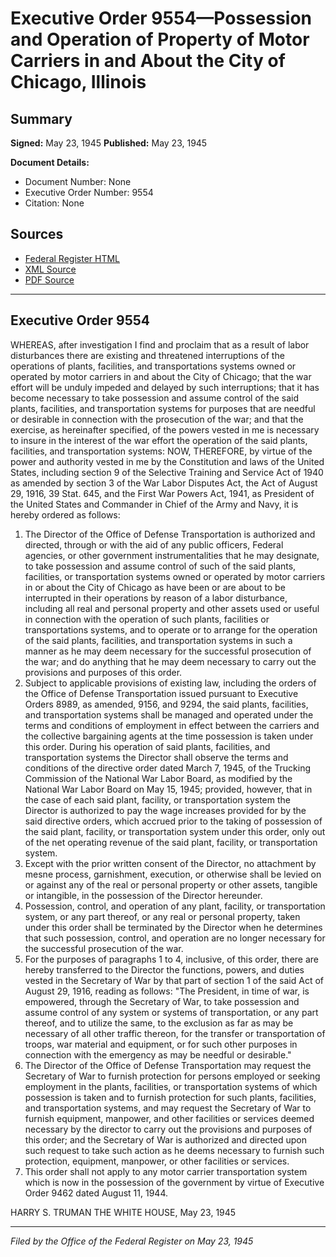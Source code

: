 # Executive Order 9554—Possession and Operation of Property of Motor Carriers in and About the City of Chicago, Illinois

## Summary

**Signed:** May 23, 1945
**Published:** May 23, 1945

**Document Details:**
- Document Number: None
- Executive Order Number: 9554
- Citation: None

## Sources
- [Federal Register HTML](https://www.presidency.ucsb.edu/documents/executive-order-9554-possession-and-operation-property-motor-carriers-and-about-the-city)
- [XML Source](None)
- [PDF Source](None)

---

## Executive Order 9554

WHEREAS, after investigation I find and proclaim that as a result of labor disturbances there are existing and threatened interruptions of the operations of plants, facilities, and transportations systems owned or operated by motor carriers in and about the City of Chicago; that the war effort will be unduly impeded and delayed by such interruptions; that it has become necessary to take possession and assume control of the said plants, facilities, and transportation systems for purposes that are needful or desirable in connection with the prosecution of the war; and that the exercise, as hereinafter specified, of the powers vested in me is necessary to insure in the interest of the war effort the operation of the said plants, facilities, and transportation systems:
NOW, THEREFORE, by virtue of the power and authority vested in me by the Constitution and laws of the United States, including section 9 of the Selective Training and Service Act of 1940 as amended by section 3 of the War Labor Disputes Act, the Act of August 29, 1916, 39 Stat. 645, and the First War Powers Act, 1941, as President of the United States and Commander in Chief of the Army and Navy, it is hereby ordered as follows:
1. The Director of the Office of Defense Transportation is authorized and directed, through or with the aid of any public officers, Federal agencies, or other government instrumentalities that he may designate, to take possession and assume control of such of the said plants, facilities, or transportation systems owned or operated by motor carriers in or about the City of Chicago as have been or are about to be interrupted in their operations by reason of a labor disturbance, including all real and personal property and other assets used or useful in connection with the operation of such plants, facilities or transportations systems, and to operate or to arrange for the operation of the said plants, facilities, and transportation systems in such a manner as he may deem necessary for the successful prosecution of the war; and do anything that he may deem necessary to carry out the provisions and purposes of this order.
2. Subject to applicable provisions of existing law, including the orders of the Office of Defense Transportation issued pursuant to Executive Orders 8989, as amended, 9156, and 9294, the said plants, facilities, and transportation systems shall be managed and operated under the terms and conditions of employment in effect between the carriers and the collective bargaining agents at the time possession is taken under this order. During his operation of said plants, facilities, and transportation systems the Director shall observe the terms and conditions of the directive order dated March 7, 1945, of the Trucking Commission of the National War Labor Board, as modified by the National War Labor Board on May 15, 1945; provided, however, that in the case of each said plant, facility, or transportation system the Director is authorized to pay the wage increases provided for by the said directive orders, which accrued prior to the taking of possession of the said plant, facility, or transportation system under this order, only out of the net operating revenue of the said plant, facility, or transportation system.
3. Except with the prior written consent of the Director, no attachment by mesne process, garnishment, execution, or otherwise shall be levied on or against any of the real or personal property or other assets, tangible or intangible, in the possession of the Director hereunder.
4. Possession, control, and operation of any plant, facility, or transportation system, or any part thereof, or any real or personal property, taken under this order shall be terminated by the Director when he determines that such possession, control, and operation are no longer necessary for the successful prosecution of the war.
5. For the purposes of paragraphs 1 to 4, inclusive, of this order, there are hereby transferred to the Director the functions, powers, and duties vested in the Secretary of War by that part of section 1 of the said Act of August 29, 1916, reading as follows:
"The President, in time of war, is empowered, through the Secretary of War, to take possession and assume control of any system or systems of transportation, or any part thereof, and to utilize the same, to the exclusion as far as may be necessary of all other traffic thereon, for the transfer or transportation of troops, war material and equipment, or for such other purposes in connection with the emergency as may be needful or desirable."
6. The Director of the Office of Defense Transportation may request the Secretary of War to furnish protection for persons employed or seeking employment in the plants, facilities, or transportation systems of which possession is taken and to furnish protection for such plants, facilities, and transportation systems, and may request the Secretary of War to furnish equipment, manpower, and other facilities or services deemed necessary by the director to carry out the provisions and purposes of this order; and the Secretary of War is authorized and directed upon such request to take such action as he deems necessary to furnish such protection, equipment, manpower, or other facilities or services.
7. This order shall not apply to any motor carrier transportation system which is now in the possession of the government by virtue of Executive Order 9462 dated August 11, 1944.

HARRY S. TRUMAN
THE WHITE HOUSE,
May 23, 1945

---

*Filed by the Office of the Federal Register on May 23, 1945*
